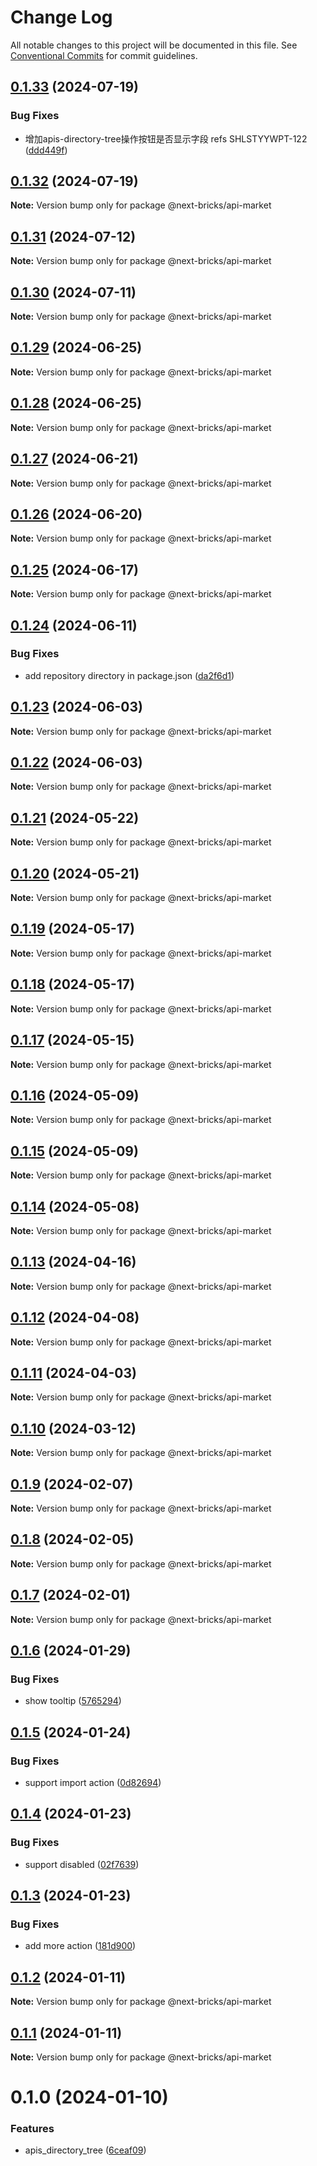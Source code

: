 # Change Log

All notable changes to this project will be documented in this file.
See [Conventional Commits](https://conventionalcommits.org) for commit guidelines.

## [0.1.33](https://github.com/easyops-cn/next-bricks/compare/@next-bricks/api-market@0.1.32...@next-bricks/api-market@0.1.33) (2024-07-19)


### Bug Fixes

* 增加apis-directory-tree操作按钮是否显示字段 refs SHLSTYYWPT-122 ([ddd449f](https://github.com/easyops-cn/next-bricks/commit/ddd449fd63d68af43d0f8b03150ace9737581e30))





## [0.1.32](https://github.com/easyops-cn/next-bricks/compare/@next-bricks/api-market@0.1.31...@next-bricks/api-market@0.1.32) (2024-07-19)

**Note:** Version bump only for package @next-bricks/api-market





## [0.1.31](https://github.com/easyops-cn/next-bricks/compare/@next-bricks/api-market@0.1.30...@next-bricks/api-market@0.1.31) (2024-07-12)

**Note:** Version bump only for package @next-bricks/api-market

## [0.1.30](https://github.com/easyops-cn/next-bricks/compare/@next-bricks/api-market@0.1.29...@next-bricks/api-market@0.1.30) (2024-07-11)

**Note:** Version bump only for package @next-bricks/api-market

## [0.1.29](https://github.com/easyops-cn/next-bricks/compare/@next-bricks/api-market@0.1.28...@next-bricks/api-market@0.1.29) (2024-06-25)

**Note:** Version bump only for package @next-bricks/api-market

## [0.1.28](https://github.com/easyops-cn/next-bricks/compare/@next-bricks/api-market@0.1.27...@next-bricks/api-market@0.1.28) (2024-06-25)

**Note:** Version bump only for package @next-bricks/api-market

## [0.1.27](https://github.com/easyops-cn/next-bricks/compare/@next-bricks/api-market@0.1.26...@next-bricks/api-market@0.1.27) (2024-06-21)

**Note:** Version bump only for package @next-bricks/api-market

## [0.1.26](https://github.com/easyops-cn/next-bricks/compare/@next-bricks/api-market@0.1.25...@next-bricks/api-market@0.1.26) (2024-06-20)

**Note:** Version bump only for package @next-bricks/api-market

## [0.1.25](https://github.com/easyops-cn/next-bricks/compare/@next-bricks/api-market@0.1.24...@next-bricks/api-market@0.1.25) (2024-06-17)

**Note:** Version bump only for package @next-bricks/api-market

## [0.1.24](https://github.com/easyops-cn/next-bricks/compare/@next-bricks/api-market@0.1.23...@next-bricks/api-market@0.1.24) (2024-06-11)

### Bug Fixes

- add repository directory in package.json ([da2f6d1](https://github.com/easyops-cn/next-bricks/commit/da2f6d11bc112d4901adc4beb744e8f5b945c01d))

## [0.1.23](https://github.com/easyops-cn/next-bricks/compare/@next-bricks/api-market@0.1.22...@next-bricks/api-market@0.1.23) (2024-06-03)

**Note:** Version bump only for package @next-bricks/api-market

## [0.1.22](https://github.com/easyops-cn/next-bricks/compare/@next-bricks/api-market@0.1.21...@next-bricks/api-market@0.1.22) (2024-06-03)

**Note:** Version bump only for package @next-bricks/api-market

## [0.1.21](https://github.com/easyops-cn/next-bricks/compare/@next-bricks/api-market@0.1.20...@next-bricks/api-market@0.1.21) (2024-05-22)

**Note:** Version bump only for package @next-bricks/api-market

## [0.1.20](https://github.com/easyops-cn/next-bricks/compare/@next-bricks/api-market@0.1.19...@next-bricks/api-market@0.1.20) (2024-05-21)

**Note:** Version bump only for package @next-bricks/api-market

## [0.1.19](https://github.com/easyops-cn/next-bricks/compare/@next-bricks/api-market@0.1.18...@next-bricks/api-market@0.1.19) (2024-05-17)

**Note:** Version bump only for package @next-bricks/api-market

## [0.1.18](https://github.com/easyops-cn/next-bricks/compare/@next-bricks/api-market@0.1.17...@next-bricks/api-market@0.1.18) (2024-05-17)

**Note:** Version bump only for package @next-bricks/api-market

## [0.1.17](https://github.com/easyops-cn/next-bricks/compare/@next-bricks/api-market@0.1.16...@next-bricks/api-market@0.1.17) (2024-05-15)

**Note:** Version bump only for package @next-bricks/api-market

## [0.1.16](https://github.com/easyops-cn/next-bricks/compare/@next-bricks/api-market@0.1.15...@next-bricks/api-market@0.1.16) (2024-05-09)

**Note:** Version bump only for package @next-bricks/api-market

## [0.1.15](https://github.com/easyops-cn/next-bricks/compare/@next-bricks/api-market@0.1.14...@next-bricks/api-market@0.1.15) (2024-05-09)

**Note:** Version bump only for package @next-bricks/api-market

## [0.1.14](https://github.com/easyops-cn/next-bricks/compare/@next-bricks/api-market@0.1.13...@next-bricks/api-market@0.1.14) (2024-05-08)

**Note:** Version bump only for package @next-bricks/api-market

## [0.1.13](https://github.com/easyops-cn/next-bricks/compare/@next-bricks/api-market@0.1.12...@next-bricks/api-market@0.1.13) (2024-04-16)

**Note:** Version bump only for package @next-bricks/api-market

## [0.1.12](https://github.com/easyops-cn/next-bricks/compare/@next-bricks/api-market@0.1.11...@next-bricks/api-market@0.1.12) (2024-04-08)

**Note:** Version bump only for package @next-bricks/api-market

## [0.1.11](https://github.com/easyops-cn/next-bricks/compare/@next-bricks/api-market@0.1.10...@next-bricks/api-market@0.1.11) (2024-04-03)

**Note:** Version bump only for package @next-bricks/api-market

## [0.1.10](https://github.com/easyops-cn/next-bricks/compare/@next-bricks/api-market@0.1.9...@next-bricks/api-market@0.1.10) (2024-03-12)

**Note:** Version bump only for package @next-bricks/api-market

## [0.1.9](https://github.com/easyops-cn/next-bricks/compare/@next-bricks/api-market@0.1.8...@next-bricks/api-market@0.1.9) (2024-02-07)

**Note:** Version bump only for package @next-bricks/api-market

## [0.1.8](https://github.com/easyops-cn/next-bricks/compare/@next-bricks/api-market@0.1.7...@next-bricks/api-market@0.1.8) (2024-02-05)

**Note:** Version bump only for package @next-bricks/api-market

## [0.1.7](https://github.com/easyops-cn/next-bricks/compare/@next-bricks/api-market@0.1.6...@next-bricks/api-market@0.1.7) (2024-02-01)

**Note:** Version bump only for package @next-bricks/api-market

## [0.1.6](https://github.com/easyops-cn/next-bricks/compare/@next-bricks/api-market@0.1.5...@next-bricks/api-market@0.1.6) (2024-01-29)

### Bug Fixes

- show tooltip ([5765294](https://github.com/easyops-cn/next-bricks/commit/5765294f9810b801f8237635620d5d2f9bfca11e))

## [0.1.5](https://github.com/easyops-cn/next-bricks/compare/@next-bricks/api-market@0.1.4...@next-bricks/api-market@0.1.5) (2024-01-24)

### Bug Fixes

- support import action ([0d82694](https://github.com/easyops-cn/next-bricks/commit/0d82694d7b0ffd4544631bcf58a7a0e512e59f7c))

## [0.1.4](https://github.com/easyops-cn/next-bricks/compare/@next-bricks/api-market@0.1.3...@next-bricks/api-market@0.1.4) (2024-01-23)

### Bug Fixes

- support disabled ([02f7639](https://github.com/easyops-cn/next-bricks/commit/02f76396ef2d38e8d86713f063ac2c24fb75458f))

## [0.1.3](https://github.com/easyops-cn/next-bricks/compare/@next-bricks/api-market@0.1.2...@next-bricks/api-market@0.1.3) (2024-01-23)

### Bug Fixes

- add more action ([181d900](https://github.com/easyops-cn/next-bricks/commit/181d9006264e444b19d9cabe733d54afb35a15cc))

## [0.1.2](https://github.com/easyops-cn/next-bricks/compare/@next-bricks/api-market@0.1.1...@next-bricks/api-market@0.1.2) (2024-01-11)

**Note:** Version bump only for package @next-bricks/api-market

## [0.1.1](https://github.com/easyops-cn/next-bricks/compare/@next-bricks/api-market@0.1.0...@next-bricks/api-market@0.1.1) (2024-01-11)

**Note:** Version bump only for package @next-bricks/api-market

# 0.1.0 (2024-01-10)

### Features

- apis_directory_tree ([6ceaf09](https://github.com/easyops-cn/next-bricks/commit/6ceaf099c02002ae441a8aeda6f5dc003dcb9af0))
